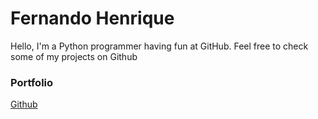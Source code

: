 # Fernando Henrique
 Hello, I'm a Python programmer having fun at GitHub. Feel free to check some of my projects on Github

### Portfolio

[Github](https://github.com/Fernandohf)
